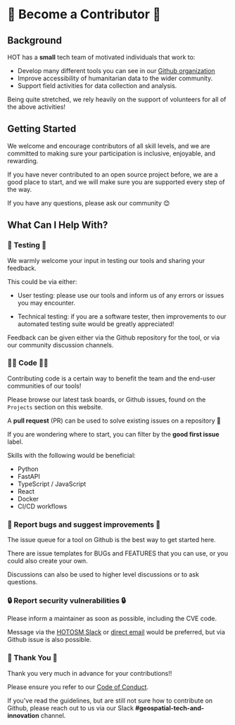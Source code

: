 # 🎉 Become a Contributor 🎉

## Background

HOT has a **small** tech team of motivated individuals that work to:

- Develop many different tools you can see in our [Github organization][1]
- Improve accessibility of humanitarian data to the wider community.
- Support field activities for data collection and analysis.

Being quite stretched, we rely heavily on the support of volunteers for all
of the above activities!

## Getting Started

We welcome and encourage contributors of all skill levels, and we are committed
to making sure your participation is inclusive, enjoyable, and rewarding.

If you have never contributed to an open source project before, we are a good
place to start, and we will make sure you are supported every step of the way.

If you have any questions, please ask our community 😊

## What Can I Help With?

### 🧪 Testing 🧪

We warmly welcome your input in testing our tools and sharing your feedback.

This could be via either:

- User testing: please use our tools and inform us of any errors or issues you
  may encounter.

- Technical testing: if you are a software tester, then improvements to our automated
  testing suite would be greatly appreciated!

Feedback can be given either via the Github repository for the tool, or via our
community discussion channels.

### 👨‍💻 Code 👨‍💻

Contributing code is a certain way to benefit the team and the end-user communities
of our tools!

Please browse our latest task boards, or Github issues, found on the `Projects`
section on this website.

A **pull request** (PR) can be used to solve existing issues on a repository 🙌

If you are wondering where to start, you can filter by the
**good first issue** label.

Skills with the following would be beneficial:

- Python
- FastAPI
- TypeScript / JavaScript
- React
- Docker
- CI/CD workflows

### 📝 Report bugs and suggest improvements 📝

The issue queue for a tool on Github is the best way to get started here.

There are issue templates for BUGs and FEATURES that you can use,
or you could also create your own.

Discussions can also be used to higher level discussions or to ask questions.

### 🔒 Report security vulnerabilities 🔒

Please inform a maintainer as soon as possible, including the CVE code.

Message via the [HOTOSM Slack][2] or [direct email][3] would be preferred,
but via Github issue is also possible.

### 🤝 Thank You 🤝

Thank you very much in advance for your contributions!!

Please ensure you refer to our [Code of Conduct][4].

If you've read the guidelines, but are still not sure how to contribute on
Github, please reach out to us via our Slack **#geospatial-tech-and-innovation**
channel.

[1]: https://github.com/hotosm "HOT Github"
[2]: https://slack.hotosm.org "HOT Slack"
[3]: mailto:sysadmin@hotosm.org "Sysadmin email"
[4]: https://docs.hotosm.org/code-of-conduct "Code of conduct"
